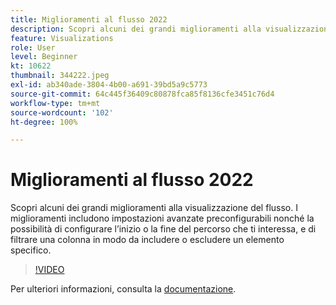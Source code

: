 ```yaml
---
title: Miglioramenti al flusso 2022
description: Scopri alcuni dei grandi miglioramenti alla visualizzazione del flusso. I miglioramenti includono impostazioni avanzate preconfigurabili nonché la possibilità di configurare l’inizio o la fine del percorso che ti interessa, e di filtrare una colonna in modo da includere o escludere un elemento specifico.
feature: Visualizations
role: User
level: Beginner
kt: 10622
thumbnail: 344222.jpeg
exl-id: ab340ade-3804-4b00-a691-39bd5a9c5773
source-git-commit: 64c445f36409c80878fca85f8136cfe3451c76d4
workflow-type: tm+mt
source-wordcount: '102'
ht-degree: 100%

---
```


# Miglioramenti al flusso 2022

Scopri alcuni dei grandi miglioramenti alla visualizzazione del flusso. I miglioramenti includono impostazioni avanzate preconfigurabili nonché la possibilità di configurare l’inizio o la fine del percorso che ti interessa, e di filtrare una colonna in modo da includere o escludere un elemento specifico.

>[!VIDEO](https://video.tv.adobe.com/v/344222/?quality=12&learn=on)

Per ulteriori informazioni, consulta la [documentazione](https://experienceleague.adobe.com/docs/analytics/analyze/analysis-workspace/visualizations/flow/create-flow.html?lang=it).
